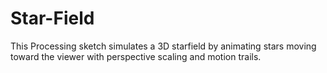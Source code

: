 # Star-Field
This Processing sketch simulates a 3D starfield by animating stars moving toward the viewer with perspective scaling and motion trails.

